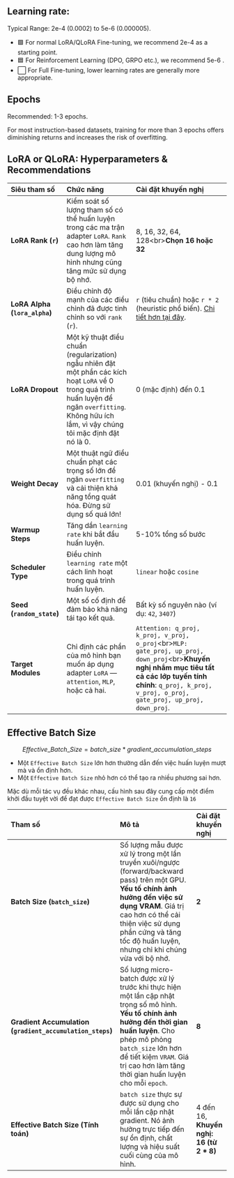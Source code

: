 ## Learning rate:
Typical Range: 2e-4 (0.0002) to 5e-6 (0.000005). 

- 🟩 For normal LoRA/QLoRA Fine-tuning, we recommend 2e-4 as a starting point. 
- 🟦 For Reinforcement Learning (DPO, GRPO etc.), we recommend 5e-6 . 
- ⬜ For Full Fine-tuning, lower learning rates are generally more appropriate.

## Epochs
Recommended: 1-3 epochs. 

For most instruction-based datasets, training for more than 3 epochs offers diminishing returns and increases the risk of overfitting.

## LoRA or QLoRA: Hyperparameters & Recommendations

| Siêu tham số | Chức năng | Cài đặt khuyến nghị |
| :--- | :--- | :--- |
| **LoRA Rank (`r`)** | Kiểm soát số lượng tham số có thể huấn luyện trong các ma trận adapter `LoRA`. `Rank` cao hơn làm tăng dung lượng mô hình nhưng cũng tăng mức sử dụng bộ nhớ. | 8, 16, 32, 64, 128\<br\>**Chọn 16 hoặc 32** |
| **LoRA Alpha (`lora_alpha`)** | Điều chỉnh độ mạnh của các điều chỉnh đã được tinh chỉnh so với `rank` (`r`). | `r` (tiêu chuẩn) hoặc `r * 2` (heuristic phổ biến). [Chi tiết hơn tại đây](https://www.google.com/search?q=%23lora-alpha-and-rank-relationship). |
| **LoRA Dropout** | Một kỹ thuật điều chuẩn (regularization) ngẫu nhiên đặt một phần các kích hoạt `LoRA` về 0 trong quá trình huấn luyện để ngăn `overfitting`. Không hữu ích lắm, vì vậy chúng tôi mặc định đặt nó là 0. | 0 (mặc định) đến 0.1 |
| **Weight Decay** | Một thuật ngữ điều chuẩn phạt các trọng số lớn để ngăn `overfitting` và cải thiện khả năng tổng quát hóa. Đừng sử dụng số quá lớn\! | 0.01 (khuyến nghị) - 0.1 |
| **Warmup Steps** | Tăng dần `learning rate` khi bắt đầu huấn luyện. | 5-10% tổng số bước |
| **Scheduler Type** | Điều chỉnh `learning rate` một cách linh hoạt trong quá trình huấn luyện. | `linear` hoặc `cosine` |
| **Seed (`random_state`)** | Một số cố định để đảm bảo khả năng tái tạo kết quả. | Bất kỳ số nguyên nào (ví dụ: `42`, `3407`) |
| **Target Modules** | Chỉ định các phần của mô hình bạn muốn áp dụng adapter `LoRA` — `attention`, `MLP`, hoặc cả hai. | `Attention: q_proj, k_proj, v_proj, o_proj`\<br\>`MLP: gate_proj, up_proj, down_proj`\<br\>**Khuyến nghị nhắm mục tiêu tất cả các lớp tuyến tính chính**: `q_proj, k_proj, v_proj, o_proj, gate_proj, up_proj, down_proj`. |


## Effective Batch Size

$$Effective\_Batch\_Size = batch\_size * gradient\_accumulation\_steps$$

- Một `Effective Batch Size` lớn hơn thường dẫn đến việc huấn luyện mượt mà và ổn định hơn. 
- Một `Effective Batch Size` nhỏ hơn có thể tạo ra nhiều phương sai hơn.

Mặc dù mỗi tác vụ đều khác nhau, cấu hình sau đây cung cấp một điểm khởi đầu tuyệt vời để đạt được `Effective Batch Size` ổn định là `16`

| Tham số | Mô tả | Cài đặt khuyến nghị |
| :--- | :--- | :--- |
| **Batch Size (`batch_size`)** | Số lượng mẫu được xử lý trong một lần truyền xuôi/ngược (forward/backward pass) trên một GPU. **Yếu tố chính ảnh hưởng đến việc sử dụng VRAM**. Giá trị cao hơn có thể cải thiện việc sử dụng phần cứng và tăng tốc độ huấn luyện, nhưng chỉ khi chúng vừa với bộ nhớ. | **2** |
| **Gradient Accumulation (`gradient_accumulation_steps`)** | Số lượng micro-batch được xử lý trước khi thực hiện một lần cập nhật trọng số mô hình. **Yếu tố chính ảnh hưởng đến thời gian huấn luyện**. Cho phép mô phỏng `batch_size` lớn hơn để tiết kiệm `VRAM`. Giá trị cao hơn làm tăng thời gian huấn luyện cho mỗi `epoch`. | **8** |
| **Effective Batch Size (Tính toán)** | `batch size` thực sự được sử dụng cho mỗi lần cập nhật gradient. Nó ảnh hưởng trực tiếp đến sự ổn định, chất lượng và hiệu suất cuối cùng của mô hình. | 4 đến 16, **Khuyến nghị: 16 (từ 2 \* 8)** |